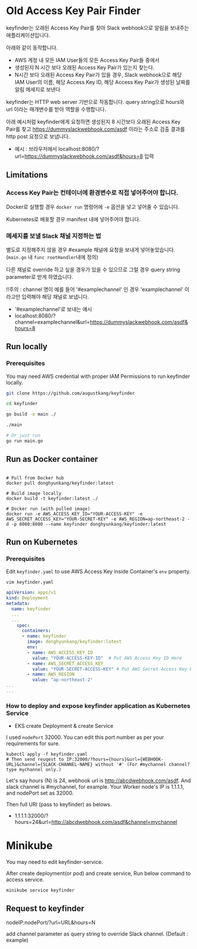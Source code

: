 # Old Access Key Pair Finder

keyfinder는 오래된 Access Key Pair를 찾아 Slack webhook으로 알림을 보내주는 애플리케이션입니다.

아래와 같이 동작합니다.

- AWS 계정 내 모든 IAM User들의 모든 Access Key Pair들 중에서
- 생성된지 N 시간 보다 오래된 Access Key Pair가 있는지 찾는다.
- N시간 보다 오래된 Access Key Pair가 있을 경우, Slack webhook으로 해당 IAM User의 이름, 해당 Access Key ID, 해당 Access Key Pair가 생성된 날짜를 알림 메세지로 보낸다

keyfinder는 HTTP web server 기반으로 작동합니다. query string으로 hours와 url 이라는 매개변수를 받아 역할을 수행합니다.

아래 예시처럼 keyfinder에게 요청하면 생성된지 8 시간보다 오래된 Access Key Pair를 찾고 https://dummyslackwebhook.com/asdf 이라는 주소로 검출 결과를 http post 요청으로 보냅니다.

- 예시 : 브라우저에서 localhost:8080/?url=https://dummyslackwebhook.com/asdf&hours=8 입력

## Limitations

### Access Key Pair는 컨테이너에 환경변수로 직접 넣어주어야 합니다.

Docker로 실행할 경우 `docker run` 명령어에 `-e` 옵션을 넣고 넣어줄 수 있습니다.

Kubernetes로 배포할 경우 manifest 내에 넣어주어야 합니다.

### 메세지를 보낼 Slack 채널 지정하는 법

별도로 지정해주지 않을 경우 #example 채널에 요청을 보내게 넣어놓았습니다.(`main.go` 내 `func rootHandler`내에 정의)

다른 채널로 override 하고 싶을 경우가 있을 수 있으므로 그럴 경우 query string parameter로 받게 하였습니다.

!!주의 : channel 명이 예를 들어 '#examplechannel' 인 경우 'examplechannel' 이라고만 입력해야 해당 채널로 보냅니다.

- '#examplechannel'로 보내는 예시
- localhost:8080/?channel=examplechannel&url=https://dummyslackwebhook.com/asdf&hours=8

## Run locally

### Prerequisites

You may need AWS credential with proper IAM Permissions to run keyfinder locally.

```bash
git clone https://github.com/augustkang/keyfinder

cd keyfinder

go build -o main ./

./main

# Or just run
go run main.go
```

## Run as Docker container
```

# Pull from Docker hub
docker pull donghyunkang/keyfinder:latest

# Build image locally
docker build -t keyfinder:latest ./

# Docker run (with pulled image)
docker run -e AWS_ACCESS_KEY_ID="YOUR-ACCESS-KEY" -e AWS_SECRET_ACCESS_KEY="YOUR-SECRET-KEY" -e AWS_REGION=ap-northeast-2 -d -p 8080:8080 --name keyfinder donghyunkang/keyfinder:latest
```

## Run on Kubernetes

### Prerequisites

Edit `keyfinder.yaml` to use AWS Access Key inside Container's `env` property.

`vim keyfinder.yaml`

```yaml
apiVersion: apps/v1
kind: Deployment
metadata:
  name: keyfinder
  ...
  ...
    spec:
      containers:
      - name: keyfinder
        image: donghyunkang/keyfinder:latest
        env:
        - name: AWS_ACCESS_KEY_ID
          value: "YOUR-ACCESS-KEY-ID"  # Put AWS Access Key ID Here
        - name: AWS_SECRET_ACCESS_KEY 
          value: "YOUR-SECRET-ACCESS-KEY" # Put AWS Secret Access Key Here
        - name: AWS_REGION
          value: "ap-northeast-2"
...
...
```

### How to deploy and expose keyfinder application as Kubernetes Service

- EKS create Deployment & create Service

I used `nodePort` 32000. You can edit this port number as per your requirements for sure.

```
kubectl apply -f keyfinder.yaml
# Then send reuqest to IP:32000/?hours={hours}&url={WEBHOOK-URL}&channel={SLACK-CHANNEL-NAME} without '#' (For #mychannel channel? type mychannel only.)
```

Let's say hours (N) is 24, webhook url is http://abcdwebhook.com/asdf.
And slack channel is #mychannel, for example.
Your Worker node's IP is 1.1.1.1, and nodePort set as 32000.

Then full URI (pass to keyfinder) as belows.

- 1.1.1.1:32000/?hours=24&url=http://abcdwebhook.com/asdf&channel=mychannel

# Minikube

You may need to edit keyfinder-service.

After create deployment(or pod) and create service, Run below command to access service.
```
minikube service keyfinder
```
## Request to keyfinder

nodeIP:nodePort/?url=URL&hours=N

add channel parameter as query string to override Slack channel.
(Default : example)
